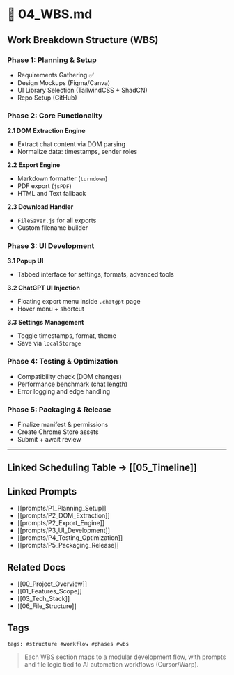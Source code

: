 # 🧩 04_WBS.md

## Work Breakdown Structure (WBS)

### Phase 1: Planning & Setup
- Requirements Gathering ✅
- Design Mockups (Figma/Canva)
- UI Library Selection (TailwindCSS + ShadCN)
- Repo Setup (GitHub)

### Phase 2: Core Functionality
**2.1 DOM Extraction Engine**
- Extract chat content via DOM parsing
- Normalize data: timestamps, sender roles

**2.2 Export Engine**
- Markdown formatter (`turndown`)
- PDF export (`jsPDF`)
- HTML and Text fallback

**2.3 Download Handler**
- `FileSaver.js` for all exports
- Custom filename builder

### Phase 3: UI Development
**3.1 Popup UI**
- Tabbed interface for settings, formats, advanced tools

**3.2 ChatGPT UI Injection**
- Floating export menu inside `.chatgpt` page
- Hover menu + shortcut

**3.3 Settings Management**
- Toggle timestamps, format, theme
- Save via `localStorage`

### Phase 4: Testing & Optimization
- Compatibility check (DOM changes)
- Performance benchmark (chat length)
- Error logging and edge handling

### Phase 5: Packaging & Release
- Finalize manifest & permissions
- Create Chrome Store assets
- Submit + await review

---

## Linked Scheduling Table → [[05_Timeline]]

## Linked Prompts
- [[prompts/P1_Planning_Setup]]
- [[prompts/P2_DOM_Extraction]]
- [[prompts/P2_Export_Engine]]
- [[prompts/P3_UI_Development]]
- [[prompts/P4_Testing_Optimization]]
- [[prompts/P5_Packaging_Release]]

## Related Docs
- [[00_Project_Overview]]
- [[01_Features_Scope]]
- [[03_Tech_Stack]]
- [[06_File_Structure]]

## Tags
`tags: #structure #workflow #phases #wbs`

> Each WBS section maps to a modular development flow, with prompts and file logic tied to AI automation workflows (Cursor/Warp).

